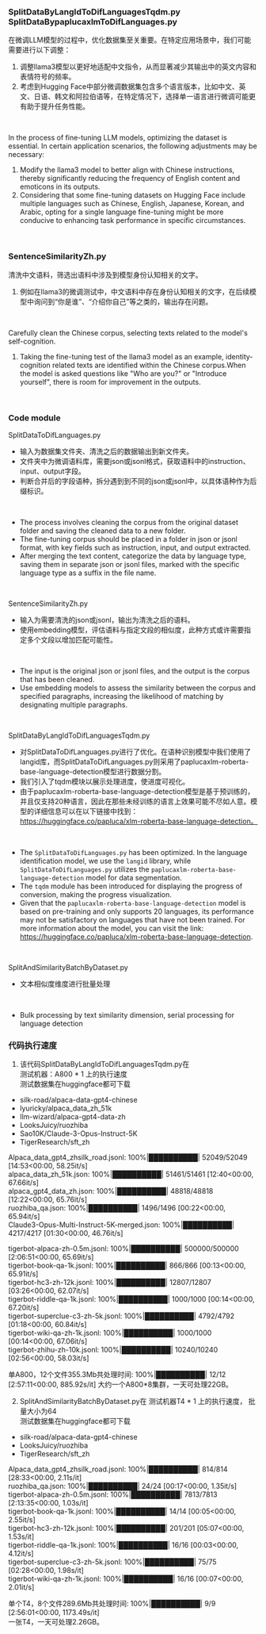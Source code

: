 ### SplitDataByLangIdToDifLanguagesTqdm.py SplitDataBypaplucaxlmToDifLanguages.py
在微调LLM模型的过程中，优化数据集至关重要。在特定应用场景中，我们可能需要进行以下调整：</br>
1. 调整llama3模型以更好地适配中文指令，从而显著减少其输出中的英文内容和表情符号的频率。
2. 考虑到Hugging Face中部分微调数据集包含多个语言版本，比如中文、英文、日语、韩文和阿拉伯语等，在特定情况下，选择单一语言进行微调可能更有助于提升任务性能。
</br>

In the process of fine-tuning LLM models, optimizing the dataset is essential. In certain application scenarios, the following adjustments may be necessary:
1. Modify the llama3 model to better align with Chinese instructions, thereby significantly reducing the frequency of English content and emoticons in its outputs.
2. Considering that some fine-tuning datasets on Hugging Face include multiple languages such as Chinese, English, Japanese, Korean, and Arabic, opting for a single language fine-tuning might be more conducive to enhancing task performance in specific circumstances.
</br>

### SentenceSimilarityZh.py
清洗中文语料，筛选出语料中涉及到模型身份认知相关的文字。</br>
1. 例如在llama3的微调测试中，中文语料中存在身份认知相关的文字，在后续模型中询问到“你是谁”、“介绍你自己”等之类的，输出存在问题。
</br>

Carefully clean the Chinese corpus, selecting texts related to the model's self-cognition.</br>
1. Taking the fine-tuning test of the llama3 model as an example, identity-cognition related texts are identified within the Chinese corpus.When the model is asked questions like "Who are you?" or "Introduce yourself", there is room for improvement in the outputs.
</br>

### Code module
SplitDataToDifLanguages.py</br>
- 输入为数据集文件夹、清洗之后的数据输出到新文件夹。
- 文件夹中为微调语料库，需要json或jsonl格式，获取语料中的instruction、input、output字段。
- 判断合并后的字段语种，拆分遇到到不同的json或jsonl中，以具体语种作为后缀标识。
</br>

- The process involves cleaning the corpus from the original dataset folder and saving the cleaned data to a new folder.
- The fine-tuning corpus should be placed in a folder in json or jsonl format, with key fields such as instruction, input, and output extracted.
- After merging the text content, categorize the data by language type, saving them in separate json or jsonl files, marked with the specific language type as a suffix in the file name.
</br>

SentenceSimilarityZh.py</br>
- 输入为需要清洗的json或jsonl，输出为清洗之后的语料。
- 使用embedding模型，评估语料与指定文段的相似度，此种方式或许需要指定多个文段以增加匹配可能性。
</br>

- The input is the original json or jsonl files, and the output is the corpus that has been cleaned.
- Use embedding models to assess the similarity between the corpus and specified paragraphs, increasing the likelihood of matching by designating multiple paragraphs.
</br>

SplitDataByLangIdToDifLanguagesTqdm.py</br>
- 对SplitDataToDifLanguages.py进行了优化。在语种识别模型中我们使用了langid库，而SplitDataToDifLanguages.py则采用了paplucaxlm-roberta-base-language-detection模型进行数据分割。
- 我们引入了tqdm模块以展示处理进度，使进度可视化。
- 由于paplucaxlm-roberta-base-language-detection模型是基于预训练的，并且仅支持20种语言，因此在那些未经训练的语言上效果可能不尽如人意。模型的详细信息可以在以下链接中找到：https://huggingface.co/papluca/xlm-roberta-base-language-detection。
</br>

- The `SplitDataToDifLanguages.py` has been optimized. In the language identification model, we use the `langid` library, while `SplitDataToDifLanguages.py` utilizes the `paplucaxlm-roberta-base-language-detection` model for data segmentation.
- The `tqdm` module has been introduced for displaying the progress of conversion, making the progress visualization.
- Given that the `paplucaxlm-roberta-base-language-detection` model is based on pre-training and only supports 20 languages, its performance may not be satisfactory on languages that have not been trained. For more information about the model, you can visit the link: https://huggingface.co/papluca/xlm-roberta-base-language-detection.
</br>

SplitAndSimilarityBatchByDataset.py</br>
- 文本相似度维度进行批量处理
</br>

- Bulk processing by text similarity dimension, serial processing for language detection

### 代码执行速度
1. 该代码SplitDataByLangIdToDifLanguagesTqdm.py在</br>
测试机器：A800 * 1 上的执行速度</br>
测试数据集在huggingface都可下载

- silk-road/alpaca-data-gpt4-chinese
- lyuricky/alpaca_data_zh_51k
- llm-wizard/alpaca-gpt4-data-zh
- LooksJuicy/ruozhiba
- Sao10K/Claude-3-Opus-Instruct-5K
- TigerResearch/sft_zh

Alpaca_data_gpt4_zhsilk_road.jsonl: 100%|██████████| 52049/52049 [14:53<00:00, 58.25it/s]</br>
alpaca_data_zh_51k.json: 100%|██████████| 51461/51461 [12:40<00:00, 67.66it/s]</br>
alpaca_gpt4_data_zh.json: 100%|██████████| 48818/48818 [12:22<00:00, 65.76it/s]</br>
ruozhiba_qa.json: 100%|██████████| 1496/1496 [00:22<00:00, 65.94it/s]</br>
Claude3-Opus-Multi-Instruct-5K-merged.json: 100%|██████████| 4217/4217 [01:30<00:00, 46.76it/s]</br>

tigerbot-alpaca-zh-0.5m.jsonl: 100%|██████████| 500000/500000 [2:06:51<00:00, 65.69it/s]</br>
tigerbot-book-qa-1k.jsonl: 100%|██████████| 866/866 [00:13<00:00, 65.91it/s]</br>
tigerbot-hc3-zh-12k.jsonl: 100%|██████████| 12807/12807 [03:26<00:00, 62.07it/s]</br>
tigerbot-riddle-qa-1k.jsonl: 100%|██████████| 1000/1000 [00:14<00:00, 67.20it/s]</br>
tigerbot-superclue-c3-zh-5k.jsonl: 100%|██████████| 4792/4792 [01:18<00:00, 60.84it/s]</br>
tigerbot-wiki-qa-zh-1k.jsonl: 100%|██████████| 1000/1000 [00:14<00:00, 67.06it/s]</br>
tigerbot-zhihu-zh-10k.jsonl: 100%|██████████| 10240/10240 [02:56<00:00, 58.03it/s]</br>

单A800，12个文件355.3Mb共处理时间: 100%|██████████| 12/12 [2:57:11<00:00, 885.92s/it]
大约一个A800*8集群，一天可处理22GB。



2. SplitAndSimilarityBatchByDataset.py在
测试机器T4 * 1 上的执行速度， 批量大小为64</br>
测试数据集在huggingface都可下载
- silk-road/alpaca-data-gpt4-chinese
- LooksJuicy/ruozhiba
- TigerResearch/sft_zh

Alpaca_data_gpt4_zhsilk_road.jsonl: 100%|██████████| 814/814 [28:33<00:00,  2.11s/it]</br>
ruozhiba_qa.json: 100%|██████████| 24/24 [00:17<00:00,  1.35it/s]</br>
tigerbot-alpaca-zh-0.5m.jsonl: 100%|██████████| 7813/7813 [2:13:35<00:00,  1.03s/it]</br>
tigerbot-book-qa-1k.jsonl: 100%|██████████| 14/14 [00:05<00:00,  2.55it/s]</br>
tigerbot-hc3-zh-12k.jsonl: 100%|██████████| 201/201 [05:07<00:00,  1.53s/it]</br>
tigerbot-riddle-qa-1k.jsonl: 100%|██████████| 16/16 [00:03<00:00,  4.12it/s]</br>
tigerbot-superclue-c3-zh-5k.jsonl: 100%|██████████| 75/75 [02:28<00:00,  1.98s/it]</br>
tigerbot-wiki-qa-zh-1k.jsonl: 100%|██████████| 16/16 [00:07<00:00,  2.01it/s]</br>

单个T4，8个文件289.6Mb共处理时间: 100%|██████████| 9/9 [2:56:01<00:00, 1173.49s/it]</br>
一张T4，一天可处理2.26GB。
